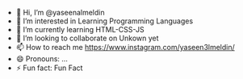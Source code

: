- 👋 Hi, I’m @yaseenalmeldin
- 👀 I’m interested in Learning Programming Languages 
- 🌱 I’m currently learning HTML-CSS-JS
- 💞️ I’m looking to collaborate on Unkown yet
- 📫 How to reach me https://www.instagram.com/yaseen3lmeldin/
- 😄 Pronouns: ...
- ⚡ Fun fact: Fun Fact
<!---
yaseenalmeldin/yaseenalmeldin is a ✨ special ✨ repository because its `README.md` (this file) appears on your GitHub profile.
You can click the Preview link to take a look at your changes.
--->
